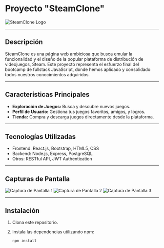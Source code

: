 # Proyecto "SteamClone"

![SteamClone Logo](https://e7.pngegg.com/pngimages/495/1005/png-clipart-logo-steam-link-htc-vive-uplay-game-text-thumbnail.png)

---

## Descripción
SteamClone es una página web ambiciosa que busca emular la funcionalidad y el diseño de la popular plataforma de distribución de videojuegos, Steam. Este proyecto representa el esfuerzo final del bootcamp de fullstack JavaScript, donde hemos aplicado y consolidado todos nuestros conocimientos adquiridos.

---

## Características Principales
- **Exploración de Juegos:** Busca y descubre nuevos juegos.
- **Perfil de Usuario:** Gestiona tus juegos favoritos, amigos, y logros.
- **Tienda:** Compra y descarga juegos directamente desde la plataforma.
  

---

## Tecnologías Utilizadas
- Frontend: React.js, Bootstrap, HTML5, CSS
- Backend: Node.js, Express, PostgreSQL
- Otros: RESTful API, JWT Authentication

---

## Capturas de Pantalla
![Captura de Pantalla 1](url_captura1)
![Captura de Pantalla 2](url_captura2)
![Captura de Pantalla 3](url_captura3)

---

## Instalación
1. Clona este repositorio.
2. Instala las dependencias utilizando npm:

   ```bash
   npm install

